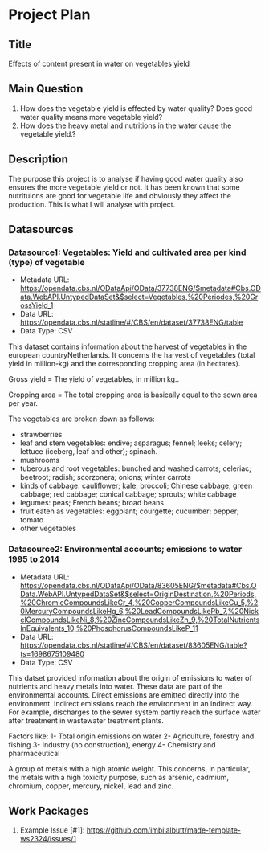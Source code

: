 # Project Plan

## Title
<!-- Give your project a short title. -->
Effects of content present in water on vegetables yield

## Main Question

<!-- Think about one main question you want to answer based on the data. -->
1. How does the vegetable yield is effected by water quality? Does good water quality means more vegetable yield?
2. How does the heavy metal and nutritions in the water cause the vegetable yield.?

## Description

<!-- Describe your data science project in max. 200 words. Consider writing about why and how you attempt it. -->
The purpose this project is to analyse if having good water quality also ensures the more vegetable yield
or not. It has been known that some nutrituions are good for vegetable life and obviously they affect
the production. This is what I will analyse with project.

## Datasources

<!-- Describe each datasources you plan to use in a section. Use the prefic "DatasourceX" where X is the id of the datasource. -->

### Datasource1: Vegetables: Yield and cultivated area per kind (type) of vegetable
* Metadata URL: https://opendata.cbs.nl/ODataApi/OData/37738ENG/$metadata#Cbs.OData.WebAPI.UntypedDataSet&$select=Vegetables,%20Periodes,%20GrossYield_1 
* Data URL:  https://opendata.cbs.nl/statline/#/CBS/en/dataset/37738ENG/table
* Data Type: CSV


This dataset contains information about the harvest of vegetables in the european countryNetherlands.
It concerns the harvest of vegetables (total yield in million-kg) and the corresponding cropping area (in hectares).

Gross yield = The yield of vegetables, in million kg..

Cropping area = The total cropping area is basically equal to the sown area per year.

The vegetables are broken down as follows:
- strawberries
- leaf and stem vegetables: endive; asparagus; fennel; leeks; celery; lettuce (iceberg, leaf and other); spinach.
- mushrooms
- tuberous and root vegetables: bunched and washed carrots; celeriac; beetroot; radish; scorzonera; onions; winter carrots
- kinds of cabbage: cauliflower; kale; broccoli; Chinese cabbage; green cabbage; red cabbage; conical cabbage; sprouts; white cabbage
- legumes: peas; French beans; broad beans
- fruit eaten as vegetables: eggplant; courgette; cucumber; pepper; tomato
- other vegetables

### Datasource2: Environmental accounts; emissions to water 1995 to 2014
* Metadata URL: https://opendata.cbs.nl/ODataApi/OData/83605ENG/$metadata#Cbs.OData.WebAPI.UntypedDataSet&$select=OriginDestination,%20Periods,%20ChromicCompoundsLikeCr_4,%20CopperCompoundsLikeCu_5,%20MercuryCompoundsLikeHg_6,%20LeadCompoundsLikePb_7,%20NickelCompoundsLikeNi_8,%20ZincCompoundsLikeZn_9,%20TotalNutrientsInEquivalents_10,%20PhosphorusCompoundsLikeP_11 
* Data URL: https://opendata.cbs.nl/statline/#/CBS/en/dataset/83605ENG/table?ts=1698675109480
* Data Type: CSV

This datset provided information about the origin of emissions to water of nutrients and heavy metals into water. These data are part of the environmental accounts. Direct emissions are emitted directly into the environment. Indirect emissions reach the environment in an indirect way. For example, discharges to the sewer system partly reach the surface water after treatment in wastewater treatment plants.

Factors like:
1- Total origin emissions on water
2- Agriculture, forestry and fishing
3- Industry (no construction), energy
4- Chemistry and pharmaceutical

A group of metals with a high atomic weight. This concerns, in particular, the metals with a high toxicity purpose, such as arsenic, cadmium, chromium, copper, mercury, nickel, lead and zinc.

## Work Packages

<!-- List of work packages ordered sequentially, each pointing to an issue with more details. -->

1. Example Issue [#1]: https://github.com/imbilalbutt/made-template-ws2324/issues/1
